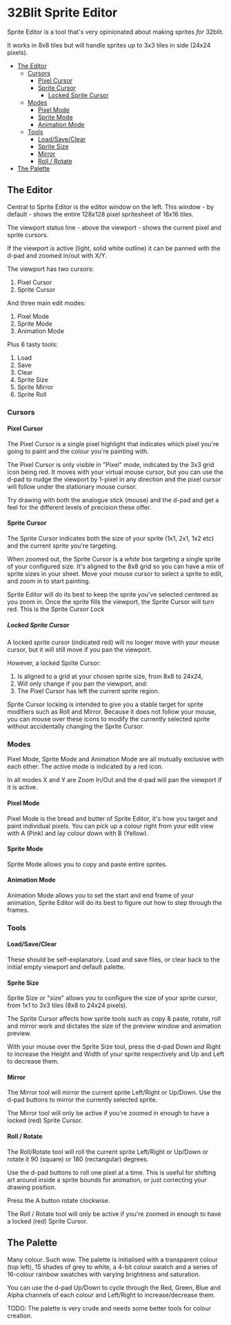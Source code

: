 # 32Blit Sprite Editor <!-- omit in toc -->

Sprite Editor is a tool that's very opinionated about making sprites *for* 32blit.

It works in 8x8 tiles but will handle sprites up to 3x3 tiles in side (24x24 pixels).

- [The Editor](#the-editor)
  - [Cursors](#cursors)
    - [Pixel Cursor](#pixel-cursor)
    - [Sprite Cursor](#sprite-cursor)
      - [Locked Sprite Cursor](#locked-sprite-cursor)
  - [Modes](#modes)
    - [Pixel Mode](#pixel-mode)
    - [Sprite Mode](#sprite-mode)
    - [Animation Mode](#animation-mode)
  - [Tools](#tools)
    - [Load/Save/Clear](#loadsaveclear)
    - [Sprite Size](#sprite-size)
    - [Mirror](#mirror)
    - [Roll / Rotate](#roll--rotate)
- [The Palette](#the-palette)

## The Editor

Central to Sprite Editor is the editor window on the left. This window - by default - shows the entire 128x128 pixel spritesheet of 16x16 tiles.

The viewport status line - above the viewport - shows the current pixel and sprite cursors.

If the viewport is active (light, solid white outline) it can be panned with the d-pad and zoomed in/out with X/Y.

The viewport has two cursors:

1. Pixel Cursor
2. Sprite Cursor

And three main edit modes:

1. Pixel Mode
2. Sprite Mode
3. Animation Mode

Plus 6 tasty tools:

1. Load
2. Save
3. Clear
4. Sprite Size
5. Sprite Mirror
6. Sprite Roll

### Cursors

#### Pixel Cursor

The Pixel Cursor is a single pixel highlight that indicates which pixel you're going to paint and the colour you're painting with.

The Pixel Cursor is only visible in "Pixel" mode, indicated by the 3x3 grid icon being red. It moves with your virtual mouse cursor, but you can use the d-pad to nudge the viewport by 1-pixel in any direction and the pixel cursor will follow under the stationary mouse cursor.

Try drawing with both the analogue stick (mouse) and the d-pad and get a feel for the different levels of precision these offer.

#### Sprite Cursor

The Sprite Cursor indicates both the size of your sprite (1x1, 2x1, 1x2 etc) and the current sprite you're targeting.

When zoomed out, the Sprite Cursor is a *white* box targeting a single sprite of your configured size. It's aligned to the 8x8 grid so you can have a mix of sprite sizes in your sheet. Move your mouse cursor to select a sprite to edit, and zoom in to start painting.

Sprite Editor will do its best to keep the sprite you've selected centered as you zoom in. Once the sprite fills the viewport, the Sprite Cursor will turn red. This is the Sprite Cursor *Lock*

##### Locked Sprite Cursor

A locked sprite cursor (indicated red) will no longer move with your mouse cursor, but it will still move if you pan the viewport.

However, a locked Sprite Cursor:

1. Is aligned to a grid at your chosen sprite size, from 8x8 to 24x24,
2. Will only change if you pan the viewport, and:
3. The Pixel Cursor has left the current sprite region.

Sprite Cursor locking is intended to give you a stable target for sprite modifiers such as Roll and Mirror. Because it does not follow your mouse, you can mouse over these icons to modify the currently selected sprite without accidentally changing the Sprite Cursor.

### Modes

Pixel Mode, Sprite Mode and Animation Mode are all mutually exclusive with each other. The active mode is indicated by a red icon.

In all modes X and Y are Zoom In/Out and the d-pad will pan the viewport if it is active.

#### Pixel Mode

Pixel Mode is the bread and butter of Sprite Editor, it's how you target and paint individual pixels. You can pick up a colour right from your edit view with A (Pink) and lay colour down with B (Yellow).

#### Sprite Mode

Sprite Mode allows you to copy and paste entire sprites.

#### Animation Mode

Animation Mode allows you to set the start and end frame of your animation, Sprite Editor will do its best to figure out how to step through the frames.

### Tools

#### Load/Save/Clear

These should be self-explanatory. Load and save files, or clear back to the initial empty viewport and default palette.

#### Sprite Size

Sprite Size or "size" allows you to configure the size of your sprite cursor, from 1x1 to 3x3 tiles (8x8 to 24x24 pixels).

The Sprite Cursor affects how sprite tools such as copy & paste, rotate, roll and mirror work and dictates the size of the preview window and animation preview.

With your mouse over the Sprite Size tool, press the d-pad Down and Right to increase the Height and Width of your sprite respectively and Up and Left to decrease them.

#### Mirror

The Mirror tool will mirror the current sprite Left/Right or Up/Down. Use the d-pad buttons to mirror the currently selected sprite.

The Mirror tool will only be active if you're zoomed in enough to have a locked (red) Sprite Cursor.

#### Roll / Rotate

The Roll/Rotate tool will roll the current sprite Left/Right or Up/Down or rotate it 90 (square) or 180 (rectangular) degrees.

Use the d-pad buttons to roll one pixel at a time. This is useful for shifting art around inside a sprite bounds for animation, or just correcting your drawing position.

Press the A button rotate clockwise.

The Roll / Rotate tool will only be active if you're zoomed in enough to have a locked (red) Sprite Cursor.

## The Palette

Many colour. Such wow. The palette is initialised with a transparent colour (top left), 15 shades of grey to white, a 4-bit colour swatch and a series of 16-colour rainbow swatches with varying brightness and saturation.

You can use the d-pad Up/Down to cycle through the Red, Green, Blue and Alpha channels of each colour and Left/Right to increase/decrease them.

TODO: The palette is very crude and needs some better tools for colour creation.